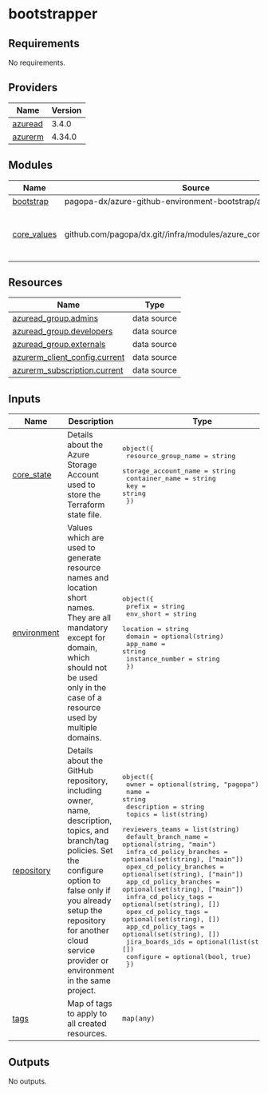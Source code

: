 # bootstrapper

<!-- BEGIN_TF_DOCS -->
## Requirements

No requirements.

## Providers

| Name | Version |
|------|---------|
| <a name="provider_azuread"></a> [azuread](#provider\_azuread) | 3.4.0 |
| <a name="provider_azurerm"></a> [azurerm](#provider\_azurerm) | 4.34.0 |

## Modules

| Name | Source | Version |
|------|--------|---------|
| <a name="module_bootstrap"></a> [bootstrap](#module\_bootstrap) | pagopa-dx/azure-github-environment-bootstrap/azurerm | ~> 2.0 |
| <a name="module_core_values"></a> [core\_values](#module\_core\_values) | github.com/pagopa/dx.git//infra/modules/azure_core_values_exporter | implement-common-values-for-core-infra |

## Resources

| Name | Type |
|------|------|
| [azuread_group.admins](https://registry.terraform.io/providers/hashicorp/azuread/latest/docs/data-sources/group) | data source |
| [azuread_group.developers](https://registry.terraform.io/providers/hashicorp/azuread/latest/docs/data-sources/group) | data source |
| [azuread_group.externals](https://registry.terraform.io/providers/hashicorp/azuread/latest/docs/data-sources/group) | data source |
| [azurerm_client_config.current](https://registry.terraform.io/providers/hashicorp/azurerm/latest/docs/data-sources/client_config) | data source |
| [azurerm_subscription.current](https://registry.terraform.io/providers/hashicorp/azurerm/latest/docs/data-sources/subscription) | data source |

## Inputs

| Name | Description | Type | Default | Required |
|------|-------------|------|---------|:--------:|
| <a name="input_core_state"></a> [core\_state](#input\_core\_state) | Details about the Azure Storage Account used to store the Terraform state file. | <pre>object({<br/>    resource_group_name  = string<br/>    storage_account_name = string<br/>    container_name       = string<br/>    key                  = string<br/>  })</pre> | n/a | yes |
| <a name="input_environment"></a> [environment](#input\_environment) | Values which are used to generate resource names and location short names. They are all mandatory except for domain, which should not be used only in the case of a resource used by multiple domains. | <pre>object({<br/>    prefix          = string<br/>    env_short       = string<br/>    location        = string<br/>    domain          = optional(string)<br/>    app_name        = string<br/>    instance_number = string<br/>  })</pre> | n/a | yes |
| <a name="input_repository"></a> [repository](#input\_repository) | Details about the GitHub repository, including owner, name, description, topics, and branch/tag policies. Set the configure option to false only if you already setup the repository for another cloud service provider or environment in the same project. | <pre>object({<br/>    owner                    = optional(string, "pagopa")<br/>    name                     = string<br/>    description              = string<br/>    topics                   = list(string)<br/>    reviewers_teams          = list(string)<br/>    default_branch_name      = optional(string, "main")<br/>    infra_cd_policy_branches = optional(set(string), ["main"])<br/>    opex_cd_policy_branches  = optional(set(string), ["main"])<br/>    app_cd_policy_branches   = optional(set(string), ["main"])<br/>    infra_cd_policy_tags     = optional(set(string), [])<br/>    opex_cd_policy_tags      = optional(set(string), [])<br/>    app_cd_policy_tags       = optional(set(string), [])<br/>    jira_boards_ids          = optional(list(string), [])<br/>    configure                = optional(bool, true)<br/>  })</pre> | n/a | yes |
| <a name="input_tags"></a> [tags](#input\_tags) | Map of tags to apply to all created resources. | `map(any)` | n/a | yes |

## Outputs

No outputs.
<!-- END_TF_DOCS -->

